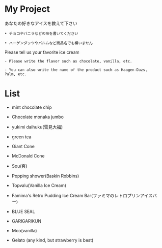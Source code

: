 # My Project
あなたの好きなアイスを教えて下さい

    • チョコやバニラなどの味を書いてください

    • ハーゲンダッツやパルムなど商品名でも構いません

Please tell us your favorite ice cream

    - Please write the flavor such as chocolate, vanilla, etc.

    - You can also write the name of the product such as Haagen-Dazs, Palm, etc.


# List 
* mint chocolate chip

* Chocolate monaka jumbo

* yukimi daihuku(雪見大福)

* green tea

* Giant Cone

* McDonald Cone

* Sou(爽)

* Popping shower(Baskin Robbins)

* Topvalu(Vanilla Ice Cream)

* Famima's Retro Pudding Ice Cream Bar(ファミマのレトロプリンアイスバー)

* BLUE SEAL

* GARIGARIKUN

* Moo(vanilla)

* Gelato (any kind, but strawberry is best)

